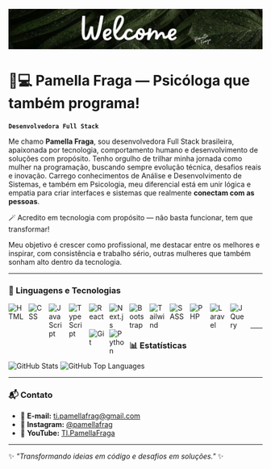<p align="center">
  <img src="https://raw.githubusercontent.com/pamellafraga/pamellafraga/main/pamellafrag.png" alt="Welcome banner" />
</p>

# 🧠💻 Pamella Fraga — Psicóloga que também programa!

**`Desenvolvedora Full Stack`**

Me chamo **Pamella Fraga**, sou desenvolvedora Full Stack brasileira, apaixonada por tecnologia, comportamento humano e desenvolvimento de soluções com propósito. Tenho orgulho de trilhar minha jornada como mulher na programação, buscando sempre evolução técnica, desafios reais e inovação. Carrego conhecimentos de Análise e Desenvolvimento de Sistemas, e também em Psicologia, meu diferencial está em unir lógica e empatia para criar interfaces e sistemas que realmente **conectam com as pessoas**.

 🪄 Acredito em tecnologia com propósito — não basta funcionar, tem que transformar!

Meu objetivo é crescer como profissional, me destacar entre os melhores e inspirar, com consistência e trabalho sério, outras mulheres que também sonham alto dentro da tecnologia.



---

### 🤖 Linguagens e Tecnologias

<img align="left" alt="HTML" title="HTML" width="30px" style="padding-right: 10px;" src="https://cdn.jsdelivr.net/gh/devicons/devicon@latest/icons/html5/html5-original.svg" />
<img align="left" alt="CSS" title="CSS" width="30px" style="padding-right: 10px;" src="https://cdn.jsdelivr.net/gh/devicons/devicon@latest/icons/css3/css3-original.svg" />
<img align="left" alt="JavaScript" title="JavaScript" width="30px" style="padding-right: 10px;" src="https://cdn.jsdelivr.net/gh/devicons/devicon@latest/icons/javascript/javascript-original.svg" />
<img align="left" alt="TypeScript" title="TypeScript" width="30px" style="padding-right: 10px;" src="https://cdn.jsdelivr.net/gh/devicons/devicon@latest/icons/typescript/typescript-original.svg" />
<img align="left" alt="React" title="React" width="30px" style="padding-right: 10px;" src="https://cdn.jsdelivr.net/gh/devicons/devicon@latest/icons/react/react-original.svg" />
<img align="left" alt="Next.js" title="Next.js" width="30px" style="padding-right: 10px;" src="https://cdn.jsdelivr.net/gh/devicons/devicon@latest/icons/nextjs/nextjs-original.svg" />
<img align="left" alt="Bootstrap" title="Bootstrap" width="30px" style="padding-right: 10px;" src="https://cdn.jsdelivr.net/gh/devicons/devicon@latest/icons/bootstrap/bootstrap-original.svg" />
<img align="left" alt="Tailwind" title="Tailwind" width="30px" style="padding-right: 10px;" src="https://cdn.jsdelivr.net/gh/devicons/devicon@latest/icons/tailwindcss/tailwindcss-original.svg" />
<img align="left" alt="SASS" title="SASS" width="30px" style="padding-right: 10px;" src="https://cdn.jsdelivr.net/gh/devicons/devicon@latest/icons/sass/sass-original.svg" />
<img align="left" alt="PHP" title="PHP" width="30px" style="padding-right: 10px;" src="https://cdn.jsdelivr.net/gh/devicons/devicon@latest/icons/php/php-original.svg" />
<img align="left" alt="Laravel" title="Laravel" width="30px" style="padding-right: 10px;" src="https://cdn.jsdelivr.net/gh/devicons/devicon@latest/icons/laravel/laravel-original.svg" />
<img align="left" alt="JQuery" title="JQuery" width="30px" style="padding-right: 10px;" src="https://cdn.jsdelivr.net/gh/devicons/devicon@latest/icons/jquery/jquery-original.svg" />
<img align="left" alt="Git" title="Git" width="30px" style="padding-right: 10px;" src="https://cdn.jsdelivr.net/gh/devicons/devicon@latest/icons/git/git-original.svg" />
<img align="left" alt="Python" title="Python" width="30px" style="padding-right: 10px;" src="https://cdn.jsdelivr.net/gh/devicons/devicon@latest/icons/python/python-original.svg" />

<br/>
<br/>


---

### 📊 Estatísticas

<p align="left">
  <img 
    alt="GitHub Stats" 
    height="180" 
    src="https://github-readme-stats.vercel.app/api?username=pamellafraga&show_icons=true&theme=tokyonight&include_all_commits=true&locale=pt-br" 
  />
  <img 
    alt="GitHub Top Languages" 
    height="180" 
    src="https://github-readme-stats.vercel.app/api/top-langs/?username=pamellafraga&theme=tokyonight&layout=compact&custom_title=Tecnologias&langs_count=9" 
  />
</p>

---

### 📬 Contato

- 📧 **E-mail:** [ti.pamellafrag@gmail.com](mailto:ti.pamellafrag@gmail.com)  
- 📸 **Instagram:** [@pamellafrag](https://www.instagram.com/pamellafrag)  
- 🎥 **YouTube:** [TI.PamellaFraga](https://www.youtube.com/@TI.PamellaFraga)

---

✨ _"Transformando ideias em código e desafios em soluções."_ ✨

